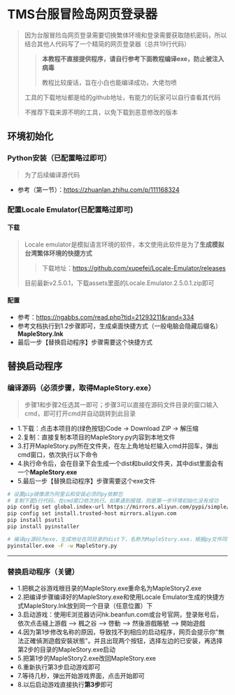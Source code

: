 # TMS台服冒险岛网页登录器
> 因为台服冒险岛网页登录需要切换繁体环境和登录需要获取随机密码，所以结合其他人代码写了一个精简的网页登录器（总共19行代码）
>> **本教程不直接提供程序，请自行参考下面教程编译exe，防止被注入病毒**
>>
>> 教程比较废话，旨在小白也能编译成功，大佬勿喷
> 
> 工具的下载地址都是给的github地址，有能力的玩家可以自行查看其代码
> 
> 不推荐下载来源不明的工具，以免下载到恶意修改的版本

## 环境初始化
### Python安装（已配置略过即可）
> 为了后续编译源代码
- 参考（第一节）：https://zhuanlan.zhihu.com/p/111168324
### 配置Locale Emulator(已配置略过即可)
#### 下载
> Locale emulator是模拟语言环境的软件，本文使用此软件是为了**生成模拟台湾繁体环境的快捷方式**
>
>> 下载地址：https://github.com/xupefei/Locale-Emulator/releases
> 
> 目前最新v2.5.0.1，下载assets里面的Locale.Emulator.2.5.0.1.zip即可

#### 配置
- 参考：https://ngabbs.com/read.php?tid=21293211&rand=334
- 参考文档执行到1.2步骤即可，生成桌面快捷方式（一般电脑会隐藏后缀名）**MapleStory.lnk**
- 最后一步【替换启动程序】步骤需要这个快捷方式

## 替换启动程序
### 编译源码（必须步骤，取得MapleStory.exe）
> 步骤1和步骤2任选其一即可；步骤3可以直接在源码文件目录的窗口输入cmd，即可打开cmd并自动跳转到此目录
- 1.下载：点击本项目的(绿色按钮)Code -> Download ZIP -> 解压缩
- 2.复制：直接复制本项目的MapleStory.py内容到本地文件
- 3.打开MapleStory.py所在文件夹，在左上角地址栏输入cmd并回车，弹出cmd窗口，依次执行以下命令
- 4.执行命令后，会在目录下会生成一个dist和build文件夹，其中dist里面会有一个**MapleStory.exe**
- 5.最后一步【替换启动程序】步骤需要这个exe文件
```bash
# 设置pip镜像源为阿里云和安装必须的py依赖包
# 复制下面5行代码，在cmd窗口依次执行。如果遇到报错，则是第一步环境初始化没有成功
pip config set global.index-url https://mirrors.aliyun.com/pypi/simple/
pip config set install.trusted-host mirrors.aliyun.com
pip install psutil
pip install pyinstaller

# 编译py源码为exe，生成地址在同目录的dist下，名称为MapleStory.exe，根据py文件同名生成，如果名称不对则自行重命名即可
pyinstaller.exe -F -w MapleStory.py
```
---
### 替换启动程序（关键）
- 1.把枫之谷游戏根目录的MapleStory.exe重命名为MapleStory2.exe
- 2.把编译步骤编译好的MapleStory.exe和使用Locale Emulator生成的快捷方式MapleStory.lnk放到同一个目录（任意位置）下
- 3.启动游戏：使用IE浏览器访问hk.beanfun.com或台号官网，登录账号后，依次点击綫上游戲 --> 楓之谷 --> 啓動 --> 然後游戲賬號 --> 開始遊戲
- 4.因为第1步修改名称的原因，导致找不到相应的启动程序，网页会提示你"無法正確偵測遊戲安裝狀態"。并且出现两个按钮，选择左边的已安装，再选择第2步的目录的MapleStory.exe启动
- 5.把第1步的MapleStory2.exe改回MapleStory.exe
- 6.重新执行第3步启动游戏即可
- 7.等待几秒，弹出开始游戏界面，点击开始即可
- 8.以后启动游戏直接执行**第3步**即可

